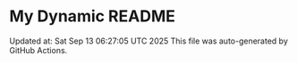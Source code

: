 # My Dynamic README
Updated at: Sat Sep 13 06:27:05 UTC 2025
This file was auto-generated by GitHub Actions.
